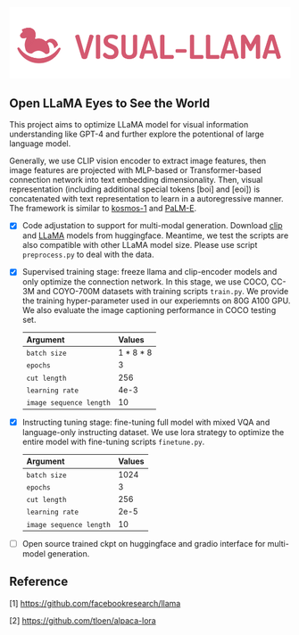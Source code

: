 <p align="center">
     <img src="figures/logo.png" alt="logo" width = "600">
     <br/>
</p>



## Open LLaMA Eyes to See the World

This project aims to optimize LLaMA model for visual information understanding like GPT-4 and further explore the potentional of large language model. 

Generally, we use CLIP vision encoder to extract image features, then image features are projected with MLP-based or Transformer-based connection network into text embedding dimensionality. Then, visual representation (including additional special tokens [boi] and [eoi]) is concatenated with text representation to learn in a autoregressive manner. The framework is similar to [kosmos-1](https://arxiv.org/pdf/2302.14045.pdf) and [PaLM-E](https://palm-e.github.io/).


- [X] Code adjustation to support for multi-modal generation. Download [clip](https://huggingface.co/openai/clip-vit-large-patch14) and [LLaMA](https://huggingface.co/decapoda-research/llama-7b-hf) models from huggingface. Meantime, we test the scripts are also compatible with other LLaMA model size. Please use script ```preprocess.py``` to deal with the data.  

- [X] Supervised training stage: freeze llama and clip-encoder models and only optimize the connection network. In this stage, we use COCO, CC-3M and COYO-700M datasets with training scripts ```train.py```. 
     We provide the training hyper-parameter used in our experiemnts on 80G A100 GPU.  We also evaluate the image captioning performance in COCO testing set. 
       
     | Argument | Values |
     |------|------|
     | `batch size` | 1 * 8 * 8 |
     | `epochs` | 3 |
     | `cut length` | 256 |
     | `learning rate` | 4e-3 |
     | `image sequence length` | 10 |



- [X] Instructing tuning stage: fine-tuning full model with mixed VQA and language-only instructing dataset. We use lora strategy to optimize the entire model with fine-tuning scripts ```finetune.py```. 

     | Argument | Values |
     |------|------|
     | `batch size` | 1024 |
     | `epochs` | 3 |
     | `cut length` | 256 |
     | `learning rate` | 2e-5 |
     | `image sequence length` | 10 |


- [ ] Open source trained ckpt on huggingface and gradio interface for multi-model generation. 


## Reference 

[1] https://github.com/facebookresearch/llama 

[2] https://github.com/tloen/alpaca-lora




